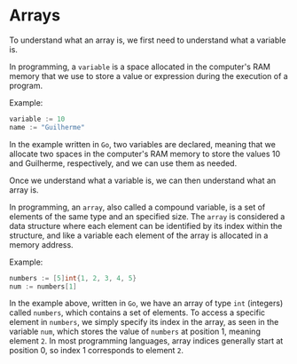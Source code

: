# Arrays

To understand what an array is, we first need to understand what a variable is.

In programming, a `variable` is a space allocated in the computer's RAM memory that we use to store a value or expression during the execution of a program.

Example:

```Go
variable := 10
name := "Guilherme"
```

In the example written in `Go`, two variables are declared, meaning that we allocate two spaces in the computer's RAM memory to store the values 10 and Guilherme, respectively, and we can use them as needed.

Once we understand what a variable is, we can then understand what an array is.

In programming, an `array`, also called a compound variable, is a set of elements of the same type and an specified size. The `array` is considered a data structure where each element can be identified by its index within the structure, and like a variable each element of the array is allocated in a memory address.

Example:

```Go
numbers := [5]int{1, 2, 3, 4, 5}
num := numbers[1]
```

In the example above, written in `Go`, we have an array of type `int` (integers) called `numbers`, which contains a set of elements. To access a specific element in `numbers`, we simply specify its index in the array, as seen in the variable `num`, which stores the value of `numbers` at position 1, meaning element `2`. In most programming languages, array indices generally start at position 0, so index 1 corresponds to element `2`.